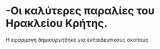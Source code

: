 -Οι καλύτερες παραλίες του Ηρακλείου Κρήτης.
=============================

Η εφαρμογή δημιουργήθηκε για εκπαιδευτικούς σκοπούς 
